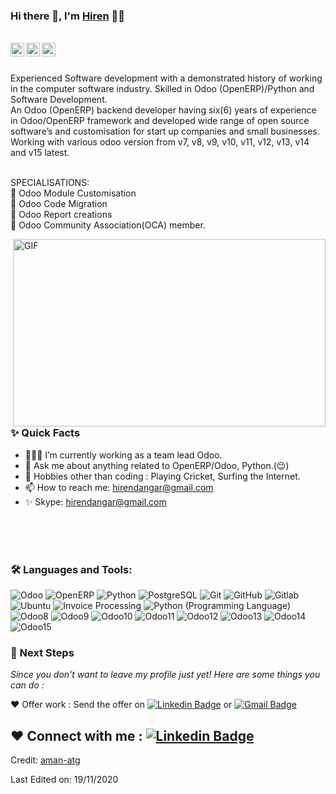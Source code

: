 ### Hi there 👋, I'm [Hiren](https://github.com/aman-atg) 👨‍💻

<br/>

<a href="https://www.linkedin.com/in/hirendangar/">
  <img align="left" alt="Hiren's Linkedin" width="22px" src="https://cdn.jsdelivr.net/npm/simple-icons@v3/icons/linkedin.svg" />
</a>

<a href="https://twitter.com/hirendangar13">
  <img align="left" alt="Hiren Dangar | Twitter" width="22px" src="https://cdn.jsdelivr.net/npm/simple-icons@v3/icons/twitter.svg" />
</a>

<a href="mailto:hirendangar@gmail.com">
  <img align="left" alt="Hiren's Email" width="22px" src="https://cdn.jsdelivr.net/npm/simple-icons@v3/icons/gmail.svg" />
</a>


<br />

<br/>

<p>
Experienced Software development with a demonstrated history of working in the computer software industry. Skilled in Odoo (OpenERP)/Python and Software Development.
<br/>
An Odoo (OpenERP) backend developer having six(6) years of experience in Odoo/OpenERP framework and developed wide range of open source software’s and customisation for start up companies and small businesses. Working with various odoo version from v7, v8, v9, v10, v11, v12, v13, v14 and v15 latest.
<br/><br/>
  
SPECIALISATIONS:
<br/>
💚 Odoo Module Customisation 
<br/>
💚 Odoo Code Migration
<br/>
💚 Odoo Report creations
<br/>
💚 Odoo Community Association(OCA) member.
<br/>
</p>


  <img align="right" alt="GIF" src="https://i.ibb.co/LpgdFKH/tumblr-7ad60f869aa246feb25c825e3ff79cd6-b69f9301-540.webp" width="500" height="300"/>
  
### ✨ Quick Facts

- 👨🏽‍💻 I’m currently working as a team lead Odoo.
- 💬 Ask me about anything related to OpenERP/Odoo, Python.(😌)
- 🎿 Hobbies other than coding : Playing Cricket, Surfing the Internet.
- 📫 How to reach me: hirendangar@gmail.com
- ✨ Skype: hirendangar@gmail.com

<br/>
<br/>
<br/>

### 🛠️ Languages and Tools:

![Odoo](https://img.shields.io/badge/Odoo-Odoo%3A%20Open%20Source%20ERP%20and%20CRM-pink)
![OpenERP](https://img.shields.io/badge/-OpenERP-pink&logo=odoo)
![Python](https://img.shields.io/badge/-Python-black)
![PostgreSQL](https://img.shields.io/badge/-%20PostgreSQL-blue)
![Git](https://img.shields.io/badge/-Git-black?style=flat-square&logo=git)
![GitHub](https://img.shields.io/badge/-GitHub-black?style=flat-square&logo=github)
![Gitlab](https://img.shields.io/badge/-Gitlab-black?style=flat-square&logo=gitlab)
![Ubuntu](https://img.shields.io/badge/-Ubuntu-black?style=flat-square&logo=ubuntu)
![Invoice Processing](https://img.shields.io/badge/-%20Invoice%20Processing-orange)
![Python (Programming Language)](https://img.shields.io/badge/-Python%20(Programming%20Language)-yellowgreen)
![Odoo8](https://img.shields.io/badge/-Odoo8-pink)
![Odoo9](https://img.shields.io/badge/-Odoo9-pink)
![Odoo10](https://img.shields.io/badge/-Odoo10-pink)
![Odoo11](https://img.shields.io/badge/-Odoo11-pink)
![Odoo12](https://img.shields.io/badge/-Odoo12-pink)
![Odoo13](https://img.shields.io/badge/-Odoo13-pink)
![Odoo14](https://img.shields.io/badge/-Odoo14-pink)
![Odoo15](https://img.shields.io/badge/-Odoo15-pink)


### 👣 Next Steps

_Since you don't want to leave my profile just yet! Here are some things you can do :_

❤️ Offer work : Send the offer on [![Linkedin Badge](https://img.shields.io/badge/-Hiren_Dangar-blue?style=flat-square&logo=Linkedin&logoColor=white&link=https://www.linkedin.com/in/hirendangar/)](https://www.linkedin.com/in/hirendangar/)
or [![Gmail Badge](https://img.shields.io/badge/-hirendangar@gmail.com-c14438?style=flat-square&logo=Gmail&logoColor=white&link=mailto:hirendangar@gmail.com)](mailto:hirendangar@gmail.com)

<!--❤️ Follow : You can follow me here on [![GitHub followers](https://img.shields.io/github/followers/aman-atg?label=Follow&style=social)](https://github.com/aman-atg/?tab=follow) and [![Twitter Badge](https://img.shields.io/badge/-@aman_atg-1ca0f1?style=flat-square&labelColor=1ca0f1&logo=twitter&logoColor=white&link=https://twitter.com/hirendangar13)](https://twitter.com/hirendangar13)
if you are on a similar path as mine.
-->

❤️ Connect with me : [![Linkedin Badge](https://img.shields.io/badge/-Hiren_Dangar-blue?style=flat-square&logo=Linkedin&logoColor=white&link=https://www.linkedin.com/in/hirendangar/)](https://www.linkedin.com/in/hirendangar/)
----
Credit: [aman-atg](https://github.com/aman-atg)

Last Edited on: 19/11/2020
